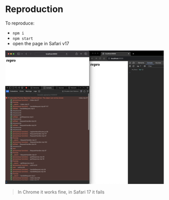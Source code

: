 # Reproduction

To reproduce:
- `npm i`
- `npm start`
- open the page in Safari v17

![repro](./repro.png)

> In Chrome it works fine, in Safari 17 it fails